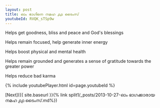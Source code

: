 ```yaml
---
layout: post
title: ഓം ഭാഗിനെ നമഹ ൧൧ ടൈംസ്
youtubeId: RVQK_sTSp9w
---
```

 
 
Helps get goodness, bliss and peace and God's blessings
 
Helps remain focused, help generate inner energy 
 
Helps boost physical and mental health 
 
Helps remain grounded and generates a sense of gratitude towards the greater power 
 
Helps reduce bad karma
 
 
 
 


{% include youtubePlayer.html id=page.youtubeId %}
 
[Next]({{ site.baseurl }}{% link  split1/_posts/2013-10-27-ഓം ഭാഗക്കാരായ നമഹ ൧൧ ടൈംസ്.md%})
 
